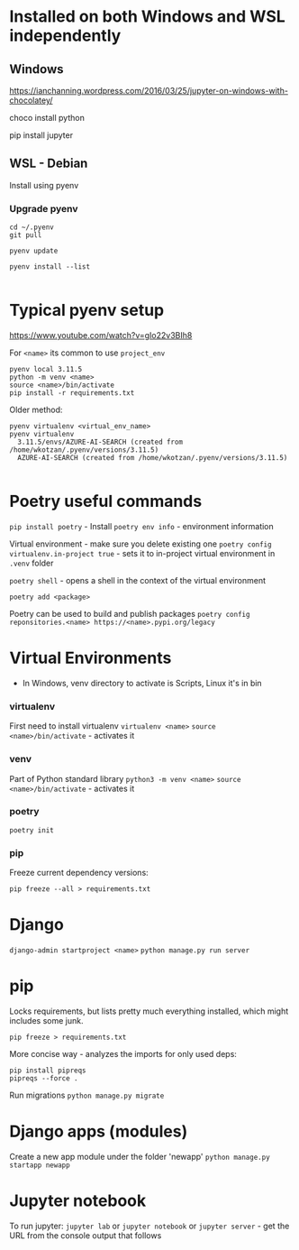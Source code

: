 # Installed on both Windows and WSL independently

## Windows
https://ianchanning.wordpress.com/2016/03/25/jupyter-on-windows-with-chocolatey/

choco install python

pip install jupyter

## WSL - Debian

Install using pyenv

### Upgrade pyenv

```
cd ~/.pyenv
git pull

pyenv update

pyenv install --list


```

# Typical pyenv setup

https://www.youtube.com/watch?v=gIo22v3BIh8

For `<name>` its common to use `project_env`
```
pyenv local 3.11.5
python -m venv <name>
source <name>/bin/activate
pip install -r requirements.txt

```
Older method:
```
pyenv virtualenv <virtual_env_name>
pyenv virtualenv
  3.11.5/envs/AZURE-AI-SEARCH (created from /home/wkotzan/.pyenv/versions/3.11.5)
  AZURE-AI-SEARCH (created from /home/wkotzan/.pyenv/versions/3.11.5)


```

# Poetry useful commands 

`pip install poetry` - Install
`poetry env info` - environment information

Virtual environment - make sure you delete existing one
`poetry config virtualenv.in-project true` - sets it to in-project virtual environment in `.venv` folder

`poetry shell` - opens a shell in the context of the virtual environment

`poetry add <package>`

Poetry can be used to build and publish packages
`poetry config reponsitories.<name> https://<name>.pypi.org/legacy`


# Virtual Environments

* In Windows, venv directory to activate is Scripts, Linux it's in bin 

### virtualenv

First need to install virtualenv
`virtualenv <name>`
`source <name>/bin/activate` - activates it

### venv

Part of Python standard library
`python3 -m venv <name>`
`source <name>/bin/activate` - activates it

### poetry

`poetry init`

### pip
Freeze current dependency versions:
```
pip freeze --all > requirements.txt
```


# Django
`django-admin startproject <name>`
`python manage.py run server`

# pip
Locks requirements, but lists pretty much everything installed, which might includes some junk.
```
pip freeze > requirements.txt
```

More concise way - analyzes the imports for only used deps:
```
pip install pipreqs
pipreqs --force .
```
Run migrations
`python manage.py migrate`

# Django apps (modules)

Create a new app module under the folder 'newapp'
`python manage.py startapp newapp`

# Jupyter notebook

To run jupyter: `jupyter lab` or `jupyter notebook` or `jupyter server` - get the URL from the console output that follows

